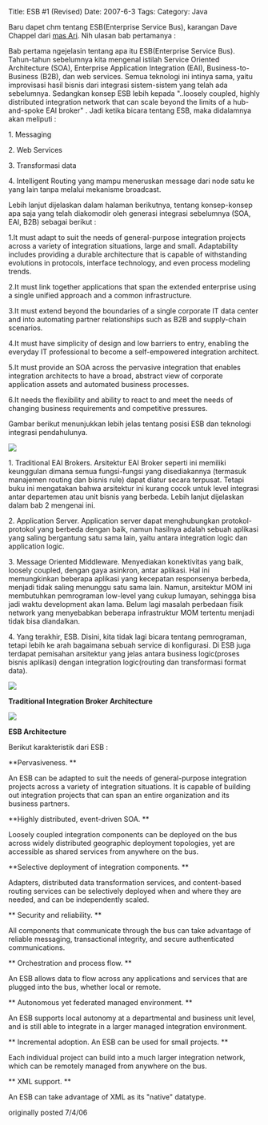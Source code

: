 Title: ESB #1 (Revised)
Date: 2007-6-3
Tags: 
Category: Java

Baru dapet chm tentang ESB(Enterprise Service Bus), karangan Dave Chappel dari [mas Ari][1]. Nih ulasan bab pertamanya :


Bab pertama ngejelasin tentang apa itu ESB(Enterprise Service Bus). Tahun-tahun sebelumnya kita mengenal istilah Service Oriented Architecture (SOA), Enterprise Application Integration (EAI), Business-to-Business (B2B), dan web services. Semua teknologi ini intinya sama, yaitu improvisasi hasil bisnis dari integrasi sistem-sistem yang telah ada sebelumnya. Sedangkan konsep ESB lebih kepada "..loosely coupled, highly distributed integration network that can scale beyond the limits of a hub-and-spoke EAI broker" . Jadi ketika bicara tentang ESB, maka didalamnya akan meliputi :

1\. Messaging

2\. Web Services

3\. Transformasi data

4\. Intelligent Routing yang mampu meneruskan message dari node satu ke yang lain tanpa melalui mekanisme broadcast.



Lebih lanjut dijelaskan dalam halaman berikutnya, tentang konsep-konsep apa saja yang telah diakomodir oleh generasi integrasi sebelumnya (SOA, EAI, B2B) sebagai berikut :


1.It must adapt to suit the needs of general-purpose integration projects across a variety of integration situations, large and small. Adaptability includes providing a durable architecture that is capable of withstanding evolutions in protocols, interface technology, and even process modeling trends.


2.It must link together applications that span the extended enterprise using a single unified approach and a common infrastructure.


3.It must extend beyond the boundaries of a single corporate IT data center and into automating partner relationships such as B2B and supply-chain scenarios.


4.It must have simplicity of design and low barriers to entry, enabling the everyday IT professional to become a self-empowered integration architect.


5.It must provide an SOA across the pervasive integration that enables integration architects to have a broad, abstract view of corporate application assets and automated business processes.


6.It needs the flexibility and ability to react to and meet the needs of changing business requirements and competitive pressures.


Gambar berikut menunjukkan lebih jelas tentang posisi ESB dan teknologi integrasi pendahulunya.

![][2]



1\. Traditional EAI Brokers.
Arsitektur EAI Broker seperti ini memiliki keunggulan dimana semua fungsi-fungsi yang disediakannya (termasuk manajemen routing dan bisnis rule) dapat diatur secara terpusat. Tetapi buku ini mengatakan bahwa arsitektur ini kurang cocok untuk level integrasi antar departemen atau unit bisnis yang berbeda. Lebih lanjut dijelaskan dalam bab 2 mengenai ini.

2\. Application Server.
Application server dapat menghubungkan protokol-protokol yang berbeda dengan baik, namun hasilnya adalah sebuah aplikasi yang saling bergantung satu sama lain, yaitu antara integration logic dan application logic.


3\. Message Oriented Middleware.
Menyediakan konektivitas yang baik, loosely coupled, dengan gaya asinkron, antar aplikasi. Hal ini memungkinkan beberapa aplikasi yang kecepatan responsenya berbeda, menjadi tidak saling menunggu satu sama lain. Namun, arsitektur MOM ini membutuhkan pemrograman low-level yang cukup lumayan, sehingga bisa jadi waktu development akan lama. Belum lagi masalah perbedaan fisik network yang menyebabkan beberapa infrastruktur MOM tertentu menjadi tidak bisa diandalkan.


4\. Yang terakhir, ESB.
Disini, kita tidak lagi bicara tentang pemrograman, tetapi lebih ke arah bagaimana sebuah service di konfigurasi. Di ESB juga terdapat pemisahan arsitektur yang jelas antara business logic(proses bisnis aplikasi) dengan integration logic(routing dan transformasi format data).



![][3]

**Traditional Integration Broker Architecture**




![][4]

**ESB Architecture**



Berikut karakteristik dari ESB :

**Pervasiveness. **


An ESB can be adapted to suit the needs of general-purpose integration projects across a variety of integration situations. It is capable of building out integration projects that can span an entire organization and its business partners.


**Highly distributed, event-driven SOA. **


Loosely coupled integration components can be deployed on the bus across widely distributed geographic deployment topologies, yet are accessible as shared services from anywhere on the bus.


**Selective deployment of integration components. **


Adapters, distributed data transformation services, and content-based routing services can be selectively deployed when and where they are needed, and can be independently scaled.


**
Security and reliability. **


All components that communicate through the bus can take advantage of reliable messaging, transactional integrity, and secure authenticated communications.


**
Orchestration and process flow. **


An ESB allows data to flow across any applications and services that are plugged into the bus, whether local or remote.


**
Autonomous yet federated managed environment. **


An ESB supports local autonomy at a departmental and business unit level, and is still able to integrate in a larger managed integration environment.


**
Incremental adoption. An ESB can be used for small projects. **


Each individual project can build into a much larger integration network, which can be remotely managed from anywhere on the bus.


**
XML support. **


An ESB can take advantage of XML as its "native" datatype.

originally posted 7/4/06

[1]: http://arih.wordpress.com
[2]: http://jroller.com/resources/j/JPrasojo/Clipboard01.jpg
[3]: http://jroller.com/resources/j/JPrasojo/Clipboard02.jpg
[4]: http://jroller.com/resources/j/JPrasojo/Clipboard03.jpg
